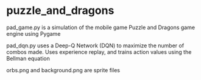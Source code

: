 # puzzle_and_dragons
pad_game.py is a simulation of the mobile game Puzzle and Dragons game engine using Pygame

pad_dqn.py uses a Deep-Q Network (DQN) to maximize the number of combos made. Uses experience replay, 
and trains action values using the Bellman equation

orbs.png and background.png are sprite files
